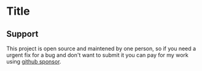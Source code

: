 # Title

## Support

This project is open source and maintened by one person, so if you need a urgent fix for a bug and don't want to submit it
you can pay for my work using [github sponsor](https://github.com/sponsors/pictos/sponsorships?sponsor=pictos&tier_id=485056&preview=false).
